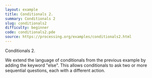 ```yaml
---
layout: example
title: Conditionals 2.
summary: Conditionals 2
slug: conditionals2
difficulty: beginner
code: conditionals2.pde
source: https://processing.org/examples/conditionals2.html
---
```


Conditionals 2. 

 We extend the language of conditionals from the previous example by adding the keyword "else". This allows conditionals to ask two or more sequential questions, each with a different action.
